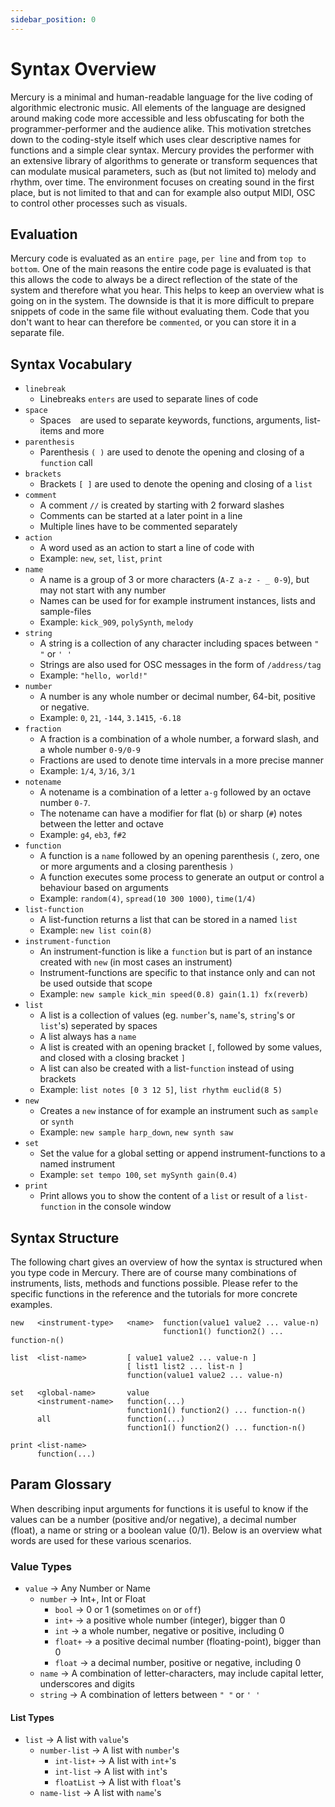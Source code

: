 ```yaml
---
sidebar_position: 0
---
```


# Syntax Overview

Mercury is a minimal and human-readable language for the live coding of algorithmic electronic music. All elements of the language are designed around making code more accessible and less obfuscating for both the programmer-performer and the audience alike. This motivation stretches down to the coding-style itself which uses clear descriptive names for functions and a simple clear syntax. Mercury provides the performer with an extensive library of algorithms to generate or transform sequences that can modulate musical parameters, such as (but not limited to) melody and rhythm, over time. The environment focuses on creating sound in the first place, but is not limited to that and can for example also output MIDI, OSC to control other processes such as visuals.

## Evaluation

Mercury code is evaluated as an `entire page`, `per line` and from `top to bottom`. One of the main reasons the entire code page is evaluated is that this allows the code to always be a direct reflection of the state of the system and therefore what you hear. This helps to keep an overview what is going on in the system. The downside is that it is more difficult to prepare snippets of code in the same file without evaluating them. Code that you don't want to hear can therefore be `commented`, or you can store it in a separate file.

## Syntax Vocabulary

- `linebreak`
	- Linebreaks `enters` are used to separate lines of code
- `space`
	- Spaces ` ` are used to separate keywords, functions, arguments, list-items and more
- `parenthesis`
	- Parenthesis `( )` are used to denote the opening and closing of a `function` call
- `brackets`
	- Brackets `[ ]` are used to denote the opening and closing of a `list`
- `comment`
	- A comment `//` is created by starting with 2 forward slashes
	- Comments can be started at a later point in a line
	- Multiple lines have to be commented separately
- `action`
	- A word used as an action to start a line of code with
	- Example: `new`, `set`, `list`, `print`
- `name` 
	- A name is a group of 3 or more characters (`A-Z a-z - _ 0-9`), but may not start with any number
	- Names can be used for for example instrument instances, lists and sample-files
	- Example: `kick_909`, `polySynth`, `melody`
- `string` 
	- A string is a collection of any character including spaces between `" "` or `' '`
	- Strings are also used for OSC messages in the form of `/address/tag`
	- Example: `"hello, world!"`
- `number` 
	- A number is any whole number or decimal number, 64-bit, positive or negative.
	- Example: `0`, `21`, `-144`, `3.1415`, `-6.18`
- `fraction`
	- A fraction is a combination of a whole number, a forward slash, and a whole number `0-9/0-9`
	- Fractions are used to denote time intervals in a more precise manner
	- Example: `1/4`, `3/16`, `3/1`
- `notename`
	- A notename is a combination of a letter `a-g` followed by an octave number `0-7`.
	- The notename can have a modifier for flat (`b`) or sharp (`#`) notes between the letter and octave
	- Example: `g4`, `eb3`, `f#2`
- `function` 
	- A function is a `name` followed by an opening parenthesis `(`, zero, one or more arguments and a closing parenthesis `)`
	- A function executes some process to generate an output or control a behaviour based on arguments
	- Example: `random(4)`, `spread(10 300 1000)`, `time(1/4)`
- `list-function` 
	- A list-function returns a list that can be stored in a named `list`
	- Example: `new list coin(8)`
- `instrument-function`
	- An instrument-function is like a `function` but is part of an instance created with `new` (in most cases an instrument)
	- Instrument-functions are specific to that instance only and can not be used outside that scope
	- Example: `new sample kick_min speed(0.8) gain(1.1) fx(reverb)`
- `list`
	- A list is a collection of values (eg. `number`'s, `name`'s, `string`'s or `list`'s) seperated by spaces ` `
	- A list always has a `name`
	- A list is created with an opening bracket `[`, followed by some values, and closed with a closing bracket `]`
	- A list can also be created with a list-`function` instead of using brackets
	- Example: `list notes [0 3 12 5]`, `list rhythm euclid(8 5)`
- `new` 
	- Creates a `new` instance of for example an instrument such as `sample` or `synth`
	- Example: `new sample harp_down`, `new synth saw`
- `set` 
	- Set the value for a global setting or append instrument-functions to a named instrument
	- Example: `set tempo 100`, `set mySynth gain(0.4)`
- `print` 
	- Print allows you to show the content of a `list` or result of a `list-function` in the console window

## Syntax Structure

The following chart gives an overview of how the syntax is structured when you type code in Mercury. There are of course many combinations of instruments, lists, methods and functions possible. Please refer to the specific functions in the reference and the tutorials for more concrete examples.

```
new   <instrument-type>   <name>  function(value1 value2 ... value-n)
                                  function1() function2() ... function-n()
```
```
list  <list-name>         [ value1 value2 ... value-n ]
                          [ list1 list2 ... list-n ]
                          function(value1 value2 ... value-n)
```
```
set   <global-name>       value
      <instrument-name>   function(...)
                          function1() function2() ... function-n()
      all                 function(...)
                          function1() function2() ... function-n()
```
```
print <list-name>
      function(...)
```

## Param Glossary

When describing input arguments for functions it is useful to know if the values can be a number (positive and/or negative), a decimal number (float), a name or string or a boolean value (0/1). Below is an overview what words are used for these various scenarios.

### Value Types

- `value` -> Any Number or Name
	- `number` -> Int+, Int or Float
		- `bool` -> 0 or 1 (sometimes `on` or `off`)
		- `int+` -> a positive whole number (integer), bigger than 0
		- `int` -> a whole number, negative or positive, including 0
		- `float+` -> a positive decimal number (floating-point), bigger than 0
		- `float` -> a decimal number, positive or negative, including 0
	- `name` -> A combination of letter-characters, may include capital letter, underscores and digits
	- `string` -> A combination of letters between `" "` or `' '`

#### List Types

- `list` -> A list with `value`'s
	- `number-list` -> A list with `number`'s
		- `int-list+` -> A list with `int+`'s
		- `int-list` -> A list with `int`'s
		- `floatList` -> A list with `float`'s
	- `name-list` -> A list with `name`'s

